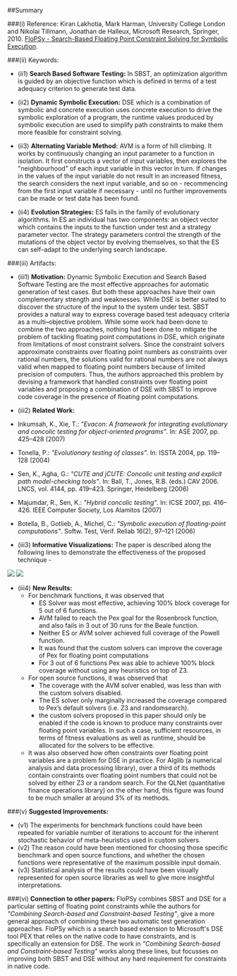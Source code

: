 ##Summary

###(i) Reference: Kiran Lakhotia, Mark Harman, University College London and Nikolai Tillmann, Jonathan de Halleux, Microsoft Research, Springer, 2010. [FloPSy - Search-Based Floating Point Constraint Solving for Symbolic Execution](http://link.springer.com.prox.lib.ncsu.edu/chapter/10.1007/978-3-642-16573-3_11). 

###(ii) Keywords:
* (ii1) **Search Based Software Testing:** In SBST, an optimization algorithm is guided by an objective function which is  defined in terms of a test adequacy criterion to generate test data.

* (ii2) **Dynamic Symbolic Execution:** DSE which is a combination of symbolic and concrete execution uses concrete execution to drive the symbolic exploration of a program, the runtime values produced by symbolic execution are used to simplify path constraints to make them more feasible for constraint solving.

* (ii3) **Alternating Variable Method:** AVM is a form of hill climbing. It works by continuously changing an input parameter to a function in isolation. It first constructs a vector of input variables, then explores the "neighbourhood" of each input variable in this vector in turn. If changes in the values of the input variable do not result in an increased fitness, the search considers the next input variable, and so on - recommencing from the first input variable if necessary - until no further improvements can be made or test data has been found.

* (ii4) **Evolution Strategies:** ES falls in the family of evolutionary algorithms. In ES an individual has two components: an object vector which contains the inputs to the function under test and a strategy parameter vector. The strategy parameters control the strength of the mutations of the object vector by evolving themselves, so that the ES can self–adapt to the underlying search landscape.

###(iii) Artifacts:

* (iii1) **Motivation:**  Dynamic Symbolic Execution and Search Based Software Testing are the most effective approaches for automatic generation of test cases. But both these approaches have their own complementary strength and weaknesses. While DSE is better suited to discover the structure of the input to the system under test. SBST provides a natural way to express coverage based test adequacy criteria as a multi–objective problem. While some work had been done to combine the two approaches, nothing had been done to mitigate the problem of tackling floating point computations in DSE, which originate from limitations of most constraint solvers. Since the constraint solvers approximate constraints over floating point numbers as constraints over rational numbers, the solutions valid for rational numbers are not always valid when mapped to floating point numbers because of limited precision of computers. Thus, the authors approached this problem by devising a framework that handled constraints over floating point variables and proposing a combination of DSE with SBST to improve code coverage in the presence of floating point computations.

* (iii2) **Related Work:** 
 * Inkumsah, K., Xie, T.: _"Evacon: A framework for integrating evolutionary and concolic testing for object-oriented programs"_. In: ASE 2007, pp. 425–428 (2007)
 * Tonella, P.: _"Evolutionary testing of classes"_. In: ISSTA 2004, pp. 119–128 (2004)
 * Sen, K., Agha, G.: _"CUTE and jCUTE: Concolic unit testing and explicit path model-checking tools"_. In: Ball, T., Jones, R.B. (eds.) CAV 2006. LNCS, vol. 4144, pp. 419–423. Springer, Heidelberg (2006)
 * Majumdar, R., Sen, K.: _"Hybrid concolic testing"_. In: ICSE 2007, pp. 416–426. IEEE Computer Society, Los Alamitos (2007)
 * Botella, B., Gotlieb, A., Michel, C.: _"Symbolic execution of floating-point computations"_. Softw. Test, Verif. Reliab 16(2), 97–121 (2006)


* (iii3) **Informative Visualizations:** The paper is described along the following lines to demonstrate the effectiveness of the proposed technique -
<img src="https://cloud.githubusercontent.com/assets/7557398/10125842/a9b509aa-6550-11e5-9541-347dc13b9923.jpg">
<img src="https://cloud.githubusercontent.com/assets/7557398/10125841/a7caf38e-6550-11e5-903a-8f9c9d1cb62b.jpg">

* (iii4) **New Results:**
   * For benchmark functions, it was observed that 
      * ES Solver was most effective, achieving 100% block coverage for 5 out of 6 functions. 
      * AVM failed to reach the Pex goal for the Rosenbrock function, and also fails in 3 out of 30 runs for the Beale function. 
      * Neither ES or AVM solver achieved full coverage of the Powell function.
      * It was found that the custom solvers can improve the coverage of Pex for floating point computations
      * For 3 out of 6 functions Pex was able to achieve 100% block coverage without using any heuristics on top of Z3.
   * For open source functions, it was observed that 
      * The coverage with the AVM solver enabled, was less than with the custom solvers disabled.
      * The ES solver only marginally increased the coverage compared to Pex’s default solvers (i.e. Z3 and randomsearch).
      * the custom solvers proposed in this paper should only be enabled if the code is known to produce many constraints over floating point variables. In such a case, sufficient resources, in terms of fitness evaluations as well as runtime, should be allocated for the solvers to be effective.
   * It was also observed how often constraints over floating point variables are a problem for DSE in practice. For Alglib (a numerical analysis and data processing library), over a third of its methods contain constraints over floating point numbers that could not be solved by either Z3 or a random search. For the QLNet (quantitative finance
operations library) on the other hand, this figure was found to be much smaller at around 3% of its methods.
  
###(v) **Suggested Improvements:**
* (v1) The experiments for benchmark functions could have been repeated for variable number of iterations to account for the inherent stochastic behavior of meta-heuristics used in custom solvers.
* (v2) The reason could have been mentioned for choosing those specific benchmark and open source functions, and whether the chosen functions were representative of the maximum possible input domain.
* (v3) Statistical analysis of the results could have been visually represented for open source libraries as well to give more insightful interpretations.

###(vi) **Connection to other papers:**
FloPSy combines SBST and DSE for a particular setting of floating point constraints while the authors for _"Combining Search-based and Constraint-based Testing"_, give a more general approach of combining these two automatic test generation approaches. FloPSy which is a search based extension to Microsoft's DSE tool PEX that relies on the native code to have constraints, and is specifically an extension for DSE. The work in _"Combining Search-based and Constraint-based Testing"_ works along these lines, but focusses on improving both SBST and DSE without any hard requirement for constraints in native code.

